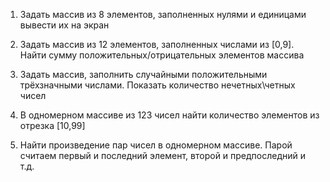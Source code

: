 1. Задать массив из 8 элементов, заполненных нулями и единицами вывести их на экран

2. Задать массив из 12 элементов, заполненных числами из [0,9]. Найти сумму положительных/отрицательных элементов массива

3. Задать массив, заполнить случайными положительными трёхзначными числами. Показать количество нечетных\четных чисел

4. В одномерном массиве из 123 чисел найти количество элементов из отрезка [10,99]

5. Найти произведение пар чисел в одномерном массиве. Парой считаем первый и последний элемент, второй и предпоследний и т.д.